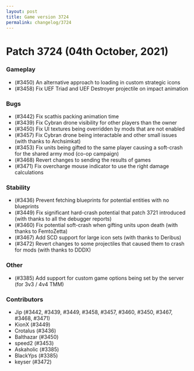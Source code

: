 ```yaml
---
layout: post
title: Game version 3724
permalink: changelog/3724
---
```


# Patch 3724 (04th October, 2021)

### Gameplay

- (#3450) An alternative approach to loading in custom strategic icons
- (#3458) Fix UEF Triad and UEF Destroyer projectile on impact animation

### Bugs

- (#3442) Fix scathis packing animation time
- (#3439) Fix Cybran drone visibility for other players than the owner
- (#3450) Fix UI textures being overridden by mods that are not enabled
- (#3457) Fix Cybran drone being interactable and other small issues (with thanks to Archsimkat)
- (#3453) Fix units being gifted to the same player causing a soft-crash for the shared army mod (co-op campaign)
- (#3468) Revert changes to sending the results of games
- (#3471) Fix overcharge mouse indicator to use the right damage calculations

### Stability

- (#3436) Prevent fetching blueprints for potential entities with no blueprints
- (#3449) Fix significant hard-crash potential that patch 3721 introduced (with thanks to all the debugger reports)
- (#3460) Fix potential soft-crash when gifting units upon death (with thanks to FemtoZetta)
- (#3467) Add SCD support for large icon sets (with thanks to Deribus)
- (#3472) Revert changes to some projectiles that caused them to crash for mods (with thanks to DDDX)

### Other

- (#3385) Add support for custom game options being set by the server (for 3v3 / 4v4 TMM)

### Contributors

- Jip (#3442, #3439, #3449, #3458, #3457, #3460, #3450, #3467, #3468, #3471)
- KionX (#3449)
- Crotalus (#3436)
- Balthazar (#3450)
- speed2 (#3453)
- Askaholic (#3385)
- BlackYps (#3385)
- keyser (#3472)
